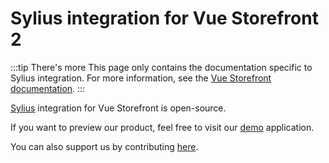 # Sylius integration for Vue Storefront 2

:::tip There's more
This page only contains the documentation specific to Sylius integration. For more information, see the [Vue Storefront documentation](https://docs.vuestorefront.io/v2/).
:::

[Sylius](https://www.vuestorefront.io/sylius) integration for Vue Storefront is open-source.

If you want to preview our product, feel free to visit our [demo](http://vsf2-demo.bitbag.io/) application.

You can also support us by contributing [here](https://github.com/BitBagCommerce/SyliusVueStorefront2Frontend).
